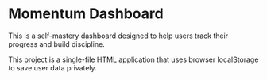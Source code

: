 # Momentum Dashboard

This is a self-mastery dashboard designed to help users track their progress and build discipline. 

This project is a single-file HTML application that uses browser localStorage to save user data privately.
